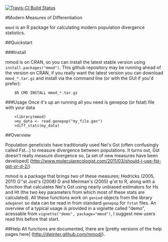 [![Travis-CI Build
Status](https://travis-ci.org/dwinter/mmod.png?branch=master)](https://travis-ci.org/dwinter/mmod)

#Modern Measures of Differentiation

`mmod` is an R package for calculating modern population divergence statistics. 

##Quickstart

###Install

mmod is on CRAN, so you can install the latest stable version using 
`install.packages("mmod")`. This github repository may be running ahead of 
the version on CRAN, if you really want the latest version you can download
 `mmod_*.tar.gz` and install via the command line (or with the GUI if you'd 
 prefer):

        $R CMD INSTALL mmod_*.tar.gz 

###Usage
Once it's up an running all you need is genepop (or fstat) file with your data

        >library(mmod)
        >my_data <- read.genepop("my_file.gen")
        >diff_stats(my_data)
   
##Overview

Population geneticists have traditionally used Nei's Gst (often confusingly 
called Fst...) to measure divergence between populations. It turns out, Gst 
doesn't really measure divergence so, [a set of new measures have been developed]
(http://www.molecularecologist.com/2011/03/should-i-use-fst-gst-or-d-2/)
  
mmod is a package that brings two of these measures; Hedricks (2005, 2011) G''st 
 Jost's (2008) D and Meirman's (2005) φ'st to R, along with a function that 
 calculates Nei's Gst using nearly unbiased estimators for Hs and Ht  (the two 
 key parameters from which most of these stats are calculated). All these 
 functions work on `genind` objects from the library `adegenet` so data can be 
 read in from standard `genepop` for `fstat` files. An overview of a typical 
 usage is provided in a vignette called "demo", acessable from 
 `vignette("demo", package="mmod")`, I suggest new users read this before that 
 start. 

##Help
All functions are documented, there are [pretty versions of the help pages here]
(http://dwinter.github.com/mmod/).



